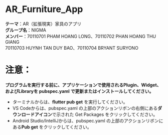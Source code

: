 # AR_Furniture_App

**テーマ**：AR（拡張現実）家具のアプリ  
**グループ名**：NIGMA  
**メンバー**：70110701 PHAM HOANG LONG、70110702 PHAN HOANG THU GIANG  
70110703 HUYNH TAN DUY BAO、70110704 BRYANT SURYONO

# 注意：
**プログラムを実行する前に、アプリケーションで使用されるPlugin、Widget、およびLibraryを pubspec.yaml で更新またはインストールしてください。**
- ターミナルからは、**flutter pub get** を実行してください。
- VS Codeからは、pubspec.yaml の上部のアクションリボンの右側にある**ダウンロードアイコン**で示された Get Packages をクリックしてください。
- Android Studio/IntelliJからは、pubspec.yaml の上部のアクションリボンにある**Pub get** をクリックしてください。